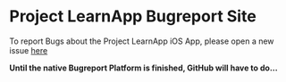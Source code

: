 # Project LearnApp Bugreport Site

To report Bugs about the Project LearnApp iOS App, please open a new issue <a href="https://github.com/foxat-de/bugreport-lna-indev/issues">here</a>

<b>Until the native Bugreport Platform is finished, GitHub will have to do...</b>
